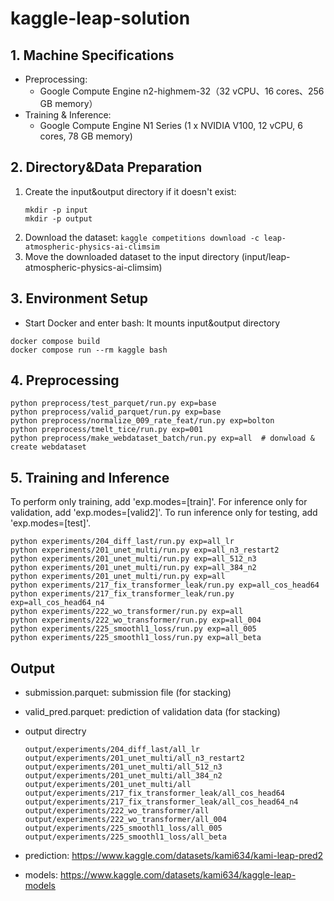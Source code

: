 # kaggle-leap-solution


## 1. Machine Specifications

- Preprocessing: 
    - Google Compute Engine n2-highmem-32（32 vCPU、16 cores、256 GB memory）
- Training & Inference: 
    - Google Compute Engine N1 Series (1 x NVIDIA V100, 12 vCPU, 6 cores, 78 GB memory)



## 2. Directory&Data Preparation

1. Create the input&output directory if it doesn't exist:
    ```
    mkdir -p input
    mkdir -p output
    ```
2. Download the dataset: `kaggle competitions download -c leap-atmospheric-physics-ai-climsim`
3. Move the downloaded dataset to the input directory (input/leap-atmospheric-physics-ai-climsim)


## 3. Environment Setup
- Start Docker and enter bash:
    It mounts input&output directory
```
docker compose build
docker compose run --rm kaggle bash 
```

## 4. Preprocessing 

```
python preprocess/test_parquet/run.py exp=base
python preprocess/valid_parquet/run.py exp=base
python preprocess/normalize_009_rate_feat/run.py exp=bolton
python preprocess/tmelt_tice/run.py exp=001 
python preprocess/make_webdataset_batch/run.py exp=all  # donwload & create webdataset
```

## 5. Training and Inference
To perform only training, add 'exp.modes=[train]'.
For inference only for validation, add 'exp.modes=[valid2]'.
To run inference only for testing, add 'exp.modes=[test]'.
```
python experiments/204_diff_last/run.py exp=all_lr
python experiments/201_unet_multi/run.py exp=all_n3_restart2
python experiments/201_unet_multi/run.py exp=all_512_n3
python experiments/201_unet_multi/run.py exp=all_384_n2
python experiments/201_unet_multi/run.py exp=all
python experiments/217_fix_transformer_leak/run.py exp=all_cos_head64
python experiments/217_fix_transformer_leak/run.py exp=all_cos_head64_n4
python experiments/222_wo_transformer/run.py exp=all
python experiments/222_wo_transformer/run.py exp=all_004
python experiments/225_smoothl1_loss/run.py exp=all_005
python experiments/225_smoothl1_loss/run.py exp=all_beta
```


## Output
- submission.parquet: submission file (for stacking)
- valid_pred.parquet: prediction of validation data (for stacking)

- output directry
    ```
    output/experiments/204_diff_last/all_lr
    output/experiments/201_unet_multi/all_n3_restart2
    output/experiments/201_unet_multi/all_512_n3
    output/experiments/201_unet_multi/all_384_n2
    output/experiments/201_unet_multi/all
    output/experiments/217_fix_transformer_leak/all_cos_head64
    output/experiments/217_fix_transformer_leak/all_cos_head64_n4
    output/experiments/222_wo_transformer/all
    output/experiments/222_wo_transformer/all_004
    output/experiments/225_smoothl1_loss/all_005
    output/experiments/225_smoothl1_loss/all_beta
    ```                        
- prediction: https://www.kaggle.com/datasets/kami634/kami-leap-pred2
- models: https://www.kaggle.com/datasets/kami634/kaggle-leap-models